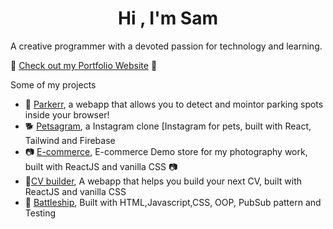 <h1 align="center">Hi , I'm Sam</h1>

<p>A creative programmer with a devoted passion for technology and learning. </p>


🦓 [Check out my Portfolio Website](https://www.sam-brink.com/) 🦓

Some of my projects
- 🚗 [Parkerr](https://github.com/oxedom/parker), a webapp that allows you to detect and mointor parking spots inside your browser!
- 🐕 [Petsagram](https://instagram-backend-79d91.web.app/), a Instagram clone [Instagram for pets, built with React, Tailwind and Firebase
- 📷 [E-commerce](https://oxedom.github.io/shopping-cart/), E-commerce Demo store for my photography work, built with ReactJS and vanilla CSS  📷
- 📝[CV builder](https://oxedom.github.io/cv-project/), A webapp that helps you build your next CV, built with ReactJS and vanilla CSS
- 🚢 [Battleship](https://oxedom.github.io/battleship/), Built with HTML,Javascript,CSS, OOP, PubSub pattern and Testing
<p align="left">
</p>



